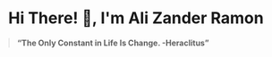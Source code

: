 <h1 align="center">Hi There! 👋, I'm Ali Zander Ramon</h1>


> **“The Only Constant in Life Is Change.
                          -Heraclitus”**


<!---
Galaxiplan/Galaxiplan is a ✨ special ✨ repository because its `README.md` (this file) appears on your GitHub profile.
You can click the Preview link to take a look at your changes.
--->
